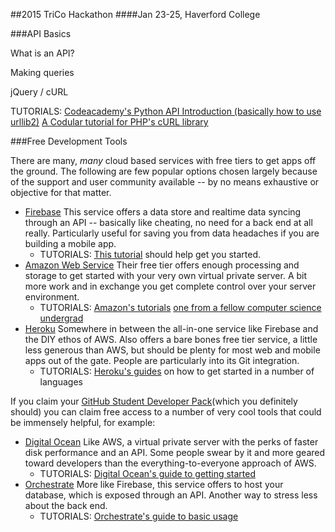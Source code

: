 ##2015 TriCo Hackathon
####Jan 23-25, Haverford College

###API Basics

What is an API?

Making queries

jQuery / cURL
 

TUTORIALS:
[Codeacademy's Python API Introduction (basically how to use urllib2)](http://www.codecademy.com/en/tracks/apis-python)
[A Codular tutorial for PHP's cURL library](http://codular.com/curl-with-php)


###Free Development Tools

There are many, *many* cloud based services with free tiers to get apps off the ground. The following are few popular options chosen largely because of the support and user community available -- by no means exhaustive or objective for that matter.

* [Firebase](https://www.firebase.com)
    This service offers a data store and realtime data syncing through an API -- basically like cheating, no need for a back end at all really. Particularly useful for saving you from data headaches if you are building a mobile app.
    * TUTORIALS:
        [This tutorial](https://www.firebase.com/tutorial/#gettingstarted) should help get you started.
* [Amazon Web Service](http://aws.amazon.com/free/?nc2=h_ql)
    Their free tier offers enough processing and storage to get started with your very own virtual private server. A bit more work and in exchange you get complete control over your server environment. 
    * TUTORIALS:
        [Amazon's tutorials](http://docs.aws.amazon.com/gettingstarted/latest/awsgsg-intro/gsg-aws-tutorials.html)
        [one from a fellow computer science undergrad](http://www.crmarsh.com/aws/)
* [Heroku](https://www.heroku.com/)
    Somewhere in between the all-in-one service like Firebase and the DIY ethos of AWS. Also offers a bare bones free tier service, a little less generous than AWS, but should be plenty for most web and mobile apps out of the gate. People are particularly into its Git integration.
    * TUTORIALS:
        [Heroku's guides](https://devcenter.heroku.com/start) on how to get started in a number of languages

If you claim your [GitHub Student Developer Pack](https://education.github.com/pack)(which you definitely should) you can claim free access to a number of very cool tools that could be immensely helpful, for example:

* [Digital Ocean](https://www.digitalocean.com/)
    Like AWS, a virtual private server with the perks of faster disk performance and an API. Some people swear by it and more geared toward developers than the everything-to-everyone approach of AWS.
    * TUTORIALS:
    [Digital Ocean's guide to getting started](https://www.digitalocean.com/community/tutorials/how-to-create-your-first-digitalocean-droplet-virtual-server)
* [Orchestrate](https://orchestrate.io/)
    More like Firebase, this service offers to host your database, which is exposed through an API. Another way to stress less about the back end.
    * TUTORIALS:
    [Orchestrate's guide to basic usage](https://orchestrate.io/docs)
    
        
